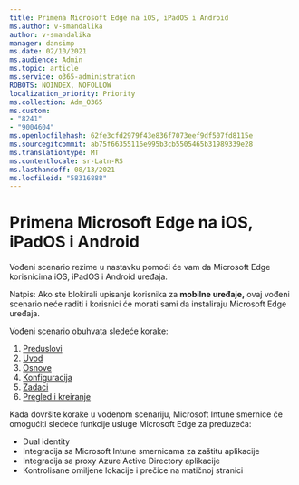```yaml
---
title: Primena Microsoft Edge na iOS, iPadOS i Android
ms.author: v-smandalika
author: v-smandalika
manager: dansimp
ms.date: 02/10/2021
ms.audience: Admin
ms.topic: article
ms.service: o365-administration
ROBOTS: NOINDEX, NOFOLLOW
localization_priority: Priority
ms.collection: Adm_O365
ms.custom:
- "8241"
- "9004604"
ms.openlocfilehash: 62fe3cfd2979f43e836f7073eef9df507fd8115e
ms.sourcegitcommit: ab75f66355116e995b3cb5505465b31989339e28
ms.translationtype: MT
ms.contentlocale: sr-Latn-RS
ms.lasthandoff: 08/13/2021
ms.locfileid: "58316888"
---
```

# <a name="deploy-microsoft-edge-to-ios-ipados-and-android"></a>Primena Microsoft Edge na iOS, iPadOS i Android

Vođeni scenario rezime u nastavku pomoći će vam da Microsoft Edge korisnicima iOS, iPadOS i Android uređaja.

Natpis: Ako ste blokirali upisanje korisnika za **mobilne uređaje,** ovaj vođeni scenario neće raditi i korisnici će morati sami da instaliraju Microsoft Edge uređaja.

Vođeni scenario obuhvata sledeće korake:

1. [Preduslovi](https://docs.microsoft.com/mem/intune/fundamentals/guided-scenarios-edge#prerequisites)
2. [Uvod](https://docs.microsoft.com/mem/intune/fundamentals/guided-scenarios-edge#step-1---introduction)
3. [Osnove](https://docs.microsoft.com/mem/intune/fundamentals/guided-scenarios-edge#step-2---basics)
4. [Konfiguracija](https://docs.microsoft.com/mem/intune/fundamentals/guided-scenarios-edge#step-3---configuration)
5. [Zadaci](https://docs.microsoft.com/mem/intune/fundamentals/guided-scenarios-edge#step-4---assignments)
6. [Pregled i kreiranje](https://docs.microsoft.com/mem/intune/fundamentals/guided-scenarios-edge#step-5---review--create)

Kada dovršite korake u vođenom scenariju, Microsoft Intune smernice će omogućiti sledeće funkcije usluge Microsoft Edge za preduzeća:

- Dual identity
- Integracija sa Microsoft Intune smernicama za zaštitu aplikacije
- Integracija sa proxy Azure Active Directory aplikacije
- Kontrolisane omiljene lokacije i prečice na matičnoj stranici
